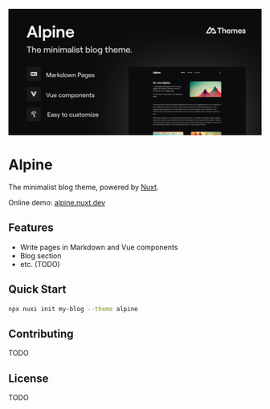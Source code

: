 [![alpine theme](./template/public/social-card-preview.png)](https://alpine.nuxt.space)

# Alpine

The minimalist blog theme, powered by [Nuxt](https://nuxt.com).

Online demo: [alpine.nuxt.dev](https://alpine.nuxt.space)

## Features

- Write pages in Markdown and Vue components
- Blog section
- etc. (TODO)

## Quick Start

```bash
npx nuxi init my-blog --theme alpine
```

## Contributing

TODO

## License

TODO

